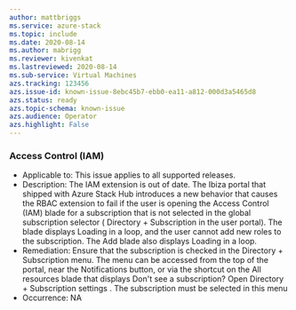 ```yaml
---
author: mattbriggs
ms.service: azure-stack
ms.topic: include
ms.date: 2020-08-14
ms.author: mabrigg
ms.reviewer: kivenkat
ms.lastreviewed: 2020-08-14
ms.sub-service: Virtual Machines
azs.tracking: 123456
azs.issue-id: known-issue-8ebc45b7-ebb0-ea11-a812-000d3a5465d8
azs.status: ready
azs.topic-schema: known-issue
azs.audience: Operator
azs.highlight: False
---
```

### Access Control (IAM)

- Applicable to: This issue applies to all supported releases.
- Description: The IAM extension is out of date. The Ibiza portal that shipped with Azure Stack Hub introduces a new behavior that causes the RBAC extension to fail if the user is opening the Access Control (IAM) blade for a subscription that is not selected in the global subscription selector ( Directory + Subscription in the user portal). The blade displays Loading in a loop, and the user cannot add new roles to the subscription. The Add blade also displays Loading in a loop.
- Remediation: Ensure that the subscription is checked in the Directory + Subscription menu. The menu can be accessed from the top of the portal, near the Notifications button, or via the shortcut on the All resources blade that displays Don't see a subscription? Open Directory + Subscription settings . The subscription must be selected in this menu
- Occurrence: NA